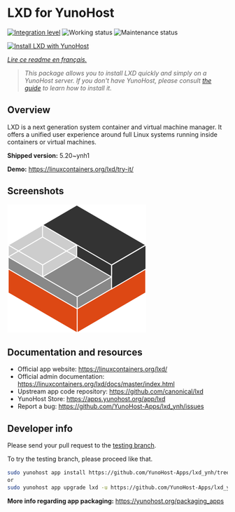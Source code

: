 <!--
N.B.: This README was automatically generated by https://github.com/YunoHost/apps/tree/master/tools/readme_generator
It shall NOT be edited by hand.
-->

# LXD for YunoHost

[![Integration level](https://dash.yunohost.org/integration/lxd.svg)](https://dash.yunohost.org/appci/app/lxd) ![Working status](https://ci-apps.yunohost.org/ci/badges/lxd.status.svg) ![Maintenance status](https://ci-apps.yunohost.org/ci/badges/lxd.maintain.svg)

[![Install LXD with YunoHost](https://install-app.yunohost.org/install-with-yunohost.svg)](https://install-app.yunohost.org/?app=lxd)

*[Lire ce readme en français.](./README_fr.md)*

> *This package allows you to install LXD quickly and simply on a YunoHost server.
If you don't have YunoHost, please consult [the guide](https://yunohost.org/#/install) to learn how to install it.*

## Overview

LXD is a next generation system container and virtual machine manager. It offers a unified user experience around full Linux systems running inside containers or virtual machines.

**Shipped version:** 5.20~ynh1

**Demo:** https://linuxcontainers.org/lxd/try-it/

## Screenshots

![Screenshot of LXD](./doc/screenshots/LXD-logo.png)

## Documentation and resources

* Official app website: <https://linuxcontainers.org/lxd/>
* Official admin documentation: <https://linuxcontainers.org/lxd/docs/master/index.html>
* Upstream app code repository: <https://github.com/canonical/lxd>
* YunoHost Store: <https://apps.yunohost.org/app/lxd>
* Report a bug: <https://github.com/YunoHost-Apps/lxd_ynh/issues>

## Developer info

Please send your pull request to the [testing branch](https://github.com/YunoHost-Apps/lxd_ynh/tree/testing).

To try the testing branch, please proceed like that.

``` bash
sudo yunohost app install https://github.com/YunoHost-Apps/lxd_ynh/tree/testing --debug
or
sudo yunohost app upgrade lxd -u https://github.com/YunoHost-Apps/lxd_ynh/tree/testing --debug
```

**More info regarding app packaging:** <https://yunohost.org/packaging_apps>